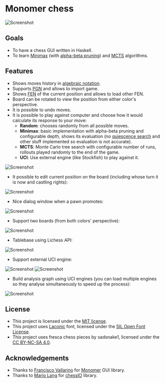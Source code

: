 # Monomer chess
![Screenshot](readme/screenshot1.png)

## Goals
- To have a chess GUI written in Haskell.
- To learn [Minimax](https://en.wikipedia.org/wiki/Minimax) (with [alpha-beta pruning](https://en.wikipedia.org/wiki/Alpha%E2%80%93beta_pruning)) and [MCTS](https://en.wikipedia.org/wiki/Monte_Carlo_tree_search) algorithms.

## Features
- Shows moves history in [algebraic notation](https://en.wikipedia.org/wiki/Algebraic_notation_(chess)).
- Supports [PGN](https://en.wikipedia.org/wiki/Portable_Game_Notation) and allows to import game.
- Shows [FEN](https://en.wikipedia.org/wiki/Forsyth%E2%80%93Edwards_Notation) of the current position and allows to load other FEN.
- Board can be rotated to view the position from either color's perspective.
- It is possible to undo moves.
- It is possible to play against computer and choose how it would
calculate its response to your move:
    - **Random**: chooses randomly from all possible moves.
    - **Minimax**: basic implementation with alpha-beta pruning and configurable depth, shows its evaluation (no [quiescence search](https://en.wikipedia.org/wiki/Quiescence_search) and other stuff implemented so evaluation is not accurate).
    - **MCTS**: Monte Carlo tree search with configurable number of runs, rollouts played randomly to the end of the game.
    - **UCI**: Use external engine (like Stockfish) to play against it.

![Screenshot](readme/screenshot2.png)

- It possible to edit current position on the board (including whose turn it is now and castling rights):

![Screenshot](readme/screenshot3.png)

- Nice dialog window when a pawn promotes:

![Screenshot](readme/screenshot4.png)

- Support two boards (from both colors' perspective):

![Screenshot](readme/screenshot5.png)

- Tablebase using Lichess API:

![Screenshot](readme/screenshot6.png)

- Support external UCI engine:

![Screenshot](readme/screenshot7.png)
![Screenshot](readme/screenshot8.png)

- Build analysis graph using UCI engines (you can load multiple engines so they analyse simultaneously to speed up the process):

![Screenshot](readme/screenshot9.png)

## License
- This project is licensed under the [MIT license](LICENSE).
- This project uses [Laconic](https://www.fontsquirrel.com/fonts/laconic) font, licensed under the [SIL Open Font License](https://www.fontsquirrel.com/license/laconic).
- This project uses fresca chess pieces by sadsnake1, licensed under the [CC BY-NC-SA 4.0](https://creativecommons.org/licenses/by-nc-sa/4.0/).

## Acknowledgements
- Thanks to [Francisco Vallarino](https://github.com/fjvallarino) for [Monomer](https://github.com/fjvallarino/monomer) GUI library.
- Thanks to [Mario Lang](https://github.com/mlang) for [chessIO](https://github.com/mlang/chessIO) library.
